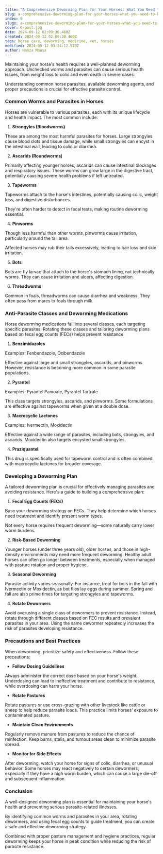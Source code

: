 ```yaml
---
title: "A Comprehensive Deworming Plan for Your Horses: What You Need to Know"
slug: a-comprehensive-deworming-plan-for-your-horses-what-you-need-to-know
index: 9
slugx: a-comprehensive-deworming-plan-for-your-horses-what-you-need-to-know
cover: 6-post.jpg
date: 2024-09-12 02:09:30.460Z
created: 2024-09-12 02:09:30.460Z
tags: horse care, deworming, medicine, vet, horses
modified: 2024-09-12 03:34:12.573Z
author: Hamza Mousa
---
```


Maintaining your horse's health requires a well-planned deworming approach. Unchecked worms and parasites can cause serious health issues, from weight loss to colic and even death in severe cases. 



Understanding common horse parasites, available deworming agents, and proper precautions is crucial for effective parasite control.

### **Common Worms and Parasites in Horses**

Horses are vulnerable to various parasites, each with its unique lifecycle and health impact. The most common include:

1. **Strongyles (Bloodworms)**

These are among the most harmful parasites for horses. Large strongyles cause blood clots and tissue damage, while small strongyles can encyst in the intestinal wall, leading to colic or diarrhea.

2. **Ascarids (Roundworms)**

Primarily affecting younger horses, ascarids can cause intestinal blockages and respiratory issues. These worms can grow large in the digestive tract, potentially causing severe health problems if left untreated.

3. **Tapeworms**

Tapeworms attach to the horse's intestines, potentially causing colic, weight loss, and digestive disturbances. 

They're often harder to detect in fecal tests, making routine deworming essential.

4. **Pinworms**

Though less harmful than other worms, pinworms cause irritation, particularly around the tail area. 

Affected horses may rub their tails excessively, leading to hair loss and skin irritation.

5. **Bots**

Bots are fly larvae that attach to the horse's stomach lining, not technically worms. They can cause irritation and ulcers, affecting digestion.

6. **Threadworms**

Common in foals, threadworms can cause diarrhea and weakness. They often pass from mares to foals through milk.

### **Anti-Parasite Classes and Deworming Medications**

Horse deworming medications fall into several classes, each targeting specific parasites. Rotating these classes and tailoring deworming plans based on fecal egg counts (FECs) helps prevent resistance:

1. **Benzimidazoles**

Examples: Fenbendazole, Oxibendazole

Effective against large and small strongyles, ascarids, and pinworms. However, resistance is becoming more common in some parasite populations.

2. **Pyrantel**

Examples: Pyrantel Pamoate, Pyrantel Tartrate

This class targets strongyles, ascarids, and pinworms. Some formulations are effective against tapeworms when given at a double dose.

3. **Macrocyclic Lactones**

Examples: Ivermectin, Moxidectin

Effective against a wide range of parasites, including bots, strongyles, and ascarids. Moxidectin also targets encysted small strongyles.

4. **Praziquantel**

This drug is specifically used for tapeworm control and is often combined with macrocyclic lactones for broader coverage.

### **Developing a Deworming Plan**

A tailored deworming plan is crucial for effectively managing parasites and avoiding resistance. Here's a guide to building a comprehensive plan:

1. **Fecal Egg Counts (FECs)**

Base your deworming strategy on FECs. They help determine which horses need treatment and identify present worm types. 

Not every horse requires frequent deworming—some naturally carry lower worm burdens.

2. **Risk-Based Deworming**

Younger horses (under three years old), older horses, and those in high-density environments may need more frequent deworming. Healthy adult horses can often go longer between treatments, especially when managed with pasture rotation and proper hygiene.

3. **Seasonal Deworming**

Parasite activity varies seasonally. For instance, treat for bots in the fall with Ivermectin or Moxidectin, as bot flies lay eggs during summer. Spring and fall are also prime times for targeting strongyles and tapeworms.

4. **Rotate Dewormers**

Avoid overusing a single class of dewormers to prevent resistance. Instead, rotate through different classes based on FEC results and prevalent parasites in your area. Using the same dewormer repeatedly increases the risk of parasites developing resistance.

### **Precautions and Best Practices**

When deworming, prioritize safety and effectiveness. Follow these precautions:

- **Follow Dosing Guidelines**

Always administer the correct dose based on your horse's weight. Underdosing can lead to ineffective treatment and contribute to resistance, while overdosing can harm your horse.

- **Rotate Pastures**

Rotate pastures or use cross-grazing with other livestock like cattle or sheep to help reduce parasite loads. This practice limits horses' exposure to contaminated pasture.

- **Maintain Clean Environments**

Regularly remove manure from pastures to reduce the chance of reinfection. Keep barns, stalls, and turnout areas clean to minimize parasite spread.

- **Monitor for Side Effects**

After deworming, watch your horse for signs of colic, diarrhea, or unusual behavior. Some horses may react negatively to certain dewormers, especially if they have a high worm burden, which can cause a large die-off and subsequent inflammation.

### **Conclusion**

A well-designed deworming plan is essential for maintaining your horse's health and preventing serious parasite-related illnesses. 

By identifying common worms and parasites in your area, rotating dewormers, and using fecal egg counts to guide treatment, you can create a safe and effective deworming strategy. 

Combined with proper pasture management and hygiene practices, regular deworming keeps your horse in peak condition while reducing the risk of parasite resistance.